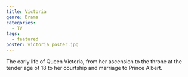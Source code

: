 ```yaml
---
title: Victoria
genre: Drama
categories:
  - TV
tags:
  - featured
poster: victoria_poster.jpg
---
```

The early life of Queen Victoria, from her ascension to the throne at the tender age of 18 to her courtship and marriage to Prince Albert.
